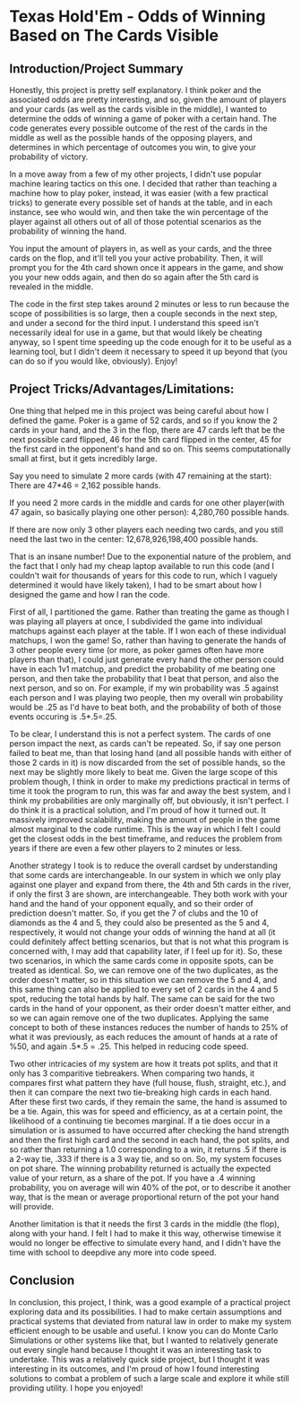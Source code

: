 # Texas Hold'Em - Odds of Winning Based on The Cards Visible

## Introduction/Project Summary

Honestly, this project is pretty self explanatory. I think poker and the associated odds are pretty interesting, and so, given the amount of players and your cards (as well as the cards visible in the middle), I wanted to determine the odds of winning a game of poker with a certain hand. The code generates every possible outcome of the rest of the cards in the middle as well as the possible hands of the opposing players, and determines in which percentage of outcomes you win, to give your probability of victory.

In a move away from a few of my other projects, I didn't use popular machine learing tactics on this one. I decided that rather than teaching a machine how to play poker, instead, it was easier (with a few practical tricks) to generate every possible set of hands at the table, and in each instance, see who would win, and then take the win percentage of the player against all others out of all of those potential scenarios as the probability of winning the hand.

You input the amount of players in, as well as your cards, and the three cards on the flop, and it'll tell you your active probability. Then, it will prompt you for the 4th card shown once it appears in the game, and show you your new odds again, and then do so again after the 5th card is revealed in the middle.

The code in the first step takes around 2 minutes or less to run because the scope of possibilities is so large, then a couple seconds in the next step, and under a second for the third input. I understand this speed isn't necessarily ideal for use in a game, but that would likely be cheating anyway, so I spent time speeding up the code enough for it to be useful as a learning tool, but I didn't deem it necessary to speed it up beyond that (you can do so if you would like, obviously). Enjoy!

## Project Tricks/Advantages/Limitations:

One thing that helped me in this project was being careful about how I defined the game. Poker is a game of 52 cards, and so if you know the 2 cards in your hand, and the 3 in the flop, there are 47 cards left that be the next possible card flipped, 46 for the 5th card flipped in the center, 45 for the first card in the opponent's hand and so on. This seems computationally small at first, but it gets incredibly large.

Say you need to simulate 2 more cards (with 47 remaining at the start): There are 47*46 = 2,162 possible hands. 

If you need 2 more cards in the middle and cards for one other player(with 47 again, so basically playing one other person): 4,280,760 possible hands.

If there are now only 3 other players each needing two cards, and you still need the last two in the center: 12,678,926,198,400 possible hands.

That is an insane number! Due to the exponential nature of the problem, and the fact that I only had my cheap laptop available to run this code (and I couldn't wait for thousands of years for this code to run, which I vaguely determined it would have likely taken), I had to be smart about how I designed the game and how I ran the code.

First of all, I partitioned the game. Rather than treating the game as though I was playing all players at once, I subdivided the game into individual matchups against each player at the table. If I won each of these individual matchups, I won the game! So, rather than having to generate the hands of 3 other people every time (or more, as poker games often have more players than that), I could just generate every hand the other person could have in each 1v1 matchup, and predict the probability of me beating one person, and then take the probability that I beat that person, and also the next person, and so on. For example, if my win probability was .5 against each person and I was playing two people, then my overall win probability would be .25 as I'd have to beat both, and the probability of both of those events occuring is .5*.5=.25. 

To be clear, I understand this is not a perfect system. The cards of one person impact the next, as cards can't be repeated. So, if say one person failed to beat me, than that losing hand (and all possible hands with either of those 2 cards in it) is now discarded from the set of possible hands, so the next may be slightly more likely to beat me. Given the large scope of this problem though, I think in order to make my predictions practical in terms of time it took the program to run, this was far and away the best system, and I think my probabilities are only marginally off, but obviously, it isn't perfect. I do think it is a practical solution, and I'm proud of how it turned out. It massively improved scalability, making the amount of people in the game almost marginal to the code runtime. This is the way in which I felt I could get the closest odds in the best timeframe, and reduces the problem from years if there are even a few other players to 2 minutes or less. 

Another strategy I took is to reduce the overall cardset by understanding that some cards are interchangeable. In our system in which we only play against one player and expand from there, the 4th and 5th cards in the river, if only the first 3 are shown, are interchangeable. They both work with your hand and the hand of your opponent equally, and so their order of prediction doesn't matter. So, if you get the 7 of clubs and the 10 of diamonds as the 4 and 5, they could also be presented as the 5 and 4, respectively, it would not change your odds of winning the hand at all (it could definitely affect betting scenarios, but that is not what this program is concerned with, I may add that capability later, if I feel up for it). So, these two scenarios, in which the same cards come in opposite spots, can be treated as identical. So, we can remove one of the two duplicates, as the order doesn't matter, so in this situation we can remove the 5 and 4, and this same thing can also be applied to every set of 2 cards in the 4 and 5 spot, reducing the total hands by half. The same can be said for the two cards in the hand of your opponent, as their order doesn't matter either, and so we can again remove one of the two duplicates. Applying the same concept to both of these instances reduces the number of hands to 25% of what it was previously, as each reduces the amount of hands at a rate of %50, and again .5*.5 = .25. This helped in reducing code speed.

Two other intricacies of my system are how it treats pot splits, and that it only has 3 comparitive tiebreakers. When comparing two hands, it compares first what pattern they have (full house, flush, straight, etc.), and then it can compare the next two tie-breaking high cards in each hand. After these first two cards, if they remain the same, the hand is assumed to be a tie. Again, this was for speed and efficiency, as at a certain point, the likelihood of a continuing tie becomes marginal. If a tie does occur in a simulation or is assumed to have occurred after checking the hand strength and then the first high card and the second in each hand, the pot splits, and so rather than returning a 1.0 corresponding to a win, it returns .5 if there is a 2-way tie, .333 if there is a 3 way tie, and so on. So, my system focuses on pot share. The winning probability returned is actually the expected value of your return, as a share of the pot. If you have a .4 winning probability, you on average will win 40% of the pot, or to describe it another way, that is the mean or average proportional return of the pot your hand will provide.

Another limitation is that it needs the first 3 cards in the middle (the flop), along with your hand. I felt I had to make it this way, otherwise timewise it would no longer be effective to simulate every hand, and I didn't have the time with school to deepdive any more into code speed.

## Conclusion

In conclusion, this project, I think, was a good example of a practical project exploring data and its possibilities. I had to make certain assumptions and practical systems that deviated from natural law in order to make my system efficient enough to be usable and useful. I know you can do Monte Carlo Simulations or other systems like that, but I wanted to relatively generate out every single hand because I thought it was an interesting task to undertake. This was a relatively quick side project, but I thought it was interesting in its outcomes, and I'm proud of how I found interesting solutions to combat a problem of such a large scale and explore it while still providing utility. I hope you enjoyed!
